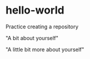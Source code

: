 # hello-world
Practice creating a repository

"A bit about yourself"

"A little bit more about yourself"


